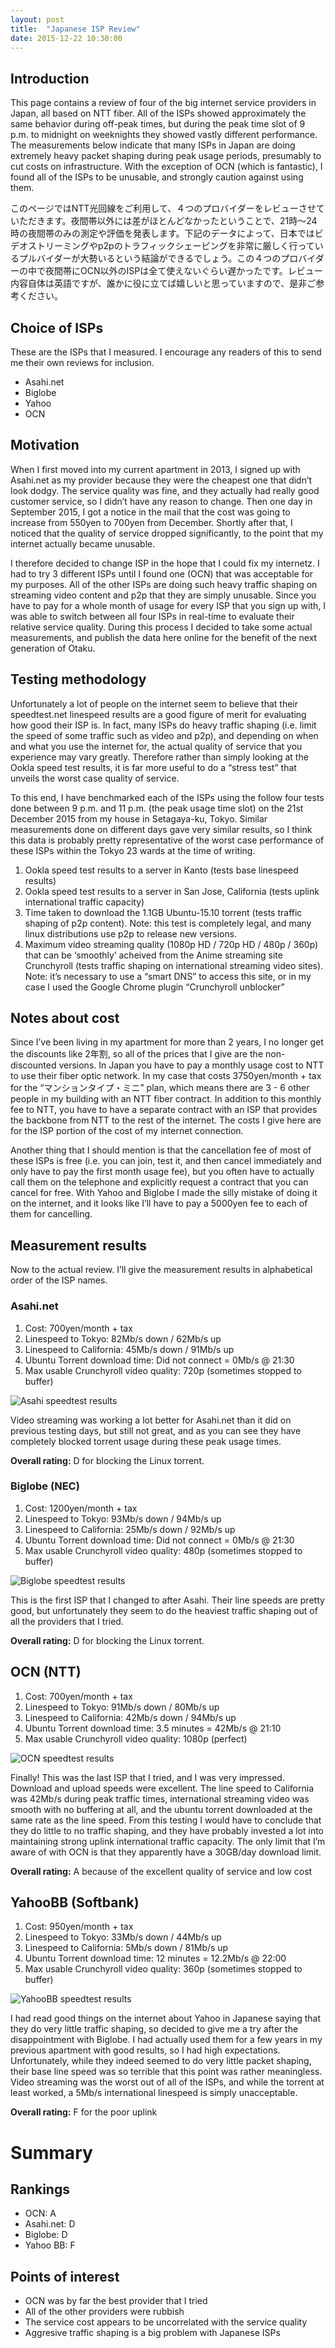 ```yaml
---
layout: post
title:  "Japanese ISP Review"
date: 2015-12-22 10:30:00
---
```


## Introduction
This page contains a review of four of the big internet service providers in Japan, all based on NTT fiber. All of the ISPs showed approximately the same behavior during off-peak times, but during the peak time slot of 9 p.m. to midnight on weeknights they showed vastly different performance. The measurements below indicate that many ISPs in Japan are doing extremely heavy packet shaping during peak usage periods, presumably to cut costs on infrastructure. With the exception of OCN (which is fantastic), I found all of the ISPs to be unusable, and strongly caution against using them.

このページではNTT光回線をご利用して、４つのプロバイダーをレビューさせていただきます。夜間帯以外には差がほとんどなかったということで、21時～24時の夜間帯のみの測定や評価を発表します。下記のデータによって、日本ではビデオストリーミングやp2pのトラフィックシェーピングを非常に厳しく行っているプルバイダーが大勢いるという結論ができるでしょう。この４つのプロバイダーの中で夜間帯にOCN以外のISPは全て使えないぐらい遅かったです。レビュー内容自体は英語ですが、誰かに役に立てば嬉しいと思っていますので、是非ご参考ください。

## Choice of ISPs
These are the ISPs that I measured. I encourage any readers of this to send me their own reviews for inclusion.

* Asahi.net
* Biglobe
* Yahoo
* OCN

## Motivation
When I first moved into my current apartment in 2013, I signed up with Asahi.net as my provider because they were the cheapest one that didn’t look dodgy. The service quality was fine, and they actually had really good customer service, so I didn’t have any reason to change. Then one day in September 2015, I got a notice in the mail that the cost was going to increase from 550yen to 700yen from December. Shortly after that, I noticed that the quality of service dropped significantly, to the point that my internet actually became unusable.

I therefore decided to change ISP in the hope that I could fix my internetz. I had to try 3 different ISPs until I found one (OCN) that was acceptable for my purposes. All of the other ISPs are doing such heavy traffic shaping on streaming video content and p2p that they are simply unusable. Since you have to pay for a whole month of usage for every ISP that you sign up with, I was able to switch between all four ISPs in real-time to evaluate their relative service quality. During this process I decided to take some actual measurements, and publish the data here online for the benefit of the next generation of Otaku.

## Testing methodology
Unfortunately a lot of people on the internet seem to believe that their speedtest.net linespeed results are a good figure of merit for evaluating how good their ISP is. In fact, many ISPs do heavy traffic shaping (i.e. limit the speed of some traffic such as video and p2p), and depending on when and what you use the internet for, the actual quality of service that you experience may vary greatly. Therefore rather than simply looking at the Ookla speed test results, it is far more useful to do a “stress test” that unveils the worst case quality of service.

To this end, I have benchmarked each of the ISPs using the follow four tests done between 9 p.m. and 11 p.m. (the peak usage time slot) on the 21st December 2015 from my house in Setagaya-ku, Tokyo. Similar measurements done on different days gave very similar results, so I think this data is probably pretty representative of the worst case performance of these ISPs within the Tokyo 23 wards at the time of writing.

1. Ookla speed test results to a server in Kanto (tests base linespeed results)
2. Ookla speed test results to a server in San Jose, California (tests uplink international traffic capacity)
3. Time taken to download the 1.1GB Ubuntu-15.10 torrent (tests traffic shaping of p2p content). Note: this test is completely legal, and many linux distributions use p2p to release new versions.
4. Maximum video streaming quality (1080p HD / 720p HD / 480p / 360p) that can be ‘smoothly’ acheived from the Anime streaming site Crunchyroll (tests traffic shaping on international streaming video sites). Note: it’s necessary to use a “smart DNS” to access this site, or in my case I used the Google Chrome plugin “Crunchyroll unblocker”


## Notes about cost
Since I’ve been living in my apartment for more than 2 years, I no longer get the discounts like 2年割, so all of the prices that I give are the non-discounted versions. In Japan you have to pay a monthly usage cost to NTT to use their fiber optic network. In my case that costs 3750yen/month + tax for the “マンションタイプ・ミニ” plan, which means there are 3 - 6 other people in my building with an NTT fiber contract. In addition to this monthly fee to NTT, you have to have a separate contract with an ISP that provides the backbone from NTT to the rest of the internet. The costs I give here are for the ISP portion of the cost of my internet connection.

Another thing that I should mention is that the cancellation fee of most of these ISPs is free (i.e. you can join, test it, and then cancel immediately and only have to pay the first month usage fee), but you often have to actually call them on the telephone and explicitly request a contract that you can cancel for free. With Yahoo and Biglobe I made the silly mistake of doing it on the internet, and it looks like I’ll have to pay a 5000yen fee to each of them for cancelling.

## Measurement results
Now to the actual review. I’ll give the measurement results in alphabetical order of the ISP names.

### Asahi.net
1. Cost: 700yen/month + tax
2. Linespeed to Tokyo: 82Mb/s down / 62Mb/s up
3. Linespeed to California: 45Mb/s down / 91Mb/s up
4. Ubuntu Torrent download time: Did not connect = 0Mb/s @ 21:30
5. Max usable Crunchyroll video quality: 720p (sometimes stopped to buffer)

![Asahi speedtest results]({{site.url}}/assets/img/isp/asahi-2140-ca.png)

Video streaming was working a lot better for Asahi.net than it did on previous testing days, but still not great, and as you can see they have completely blocked torrent usage during these peak usage times.

**Overall rating:** D for blocking the Linux torrent.

### Biglobe (NEC)
1. Cost: 1200yen/month + tax
2. Linespeed to Tokyo: 93Mb/s down / 94Mb/s up
3. Linespeed to California: 25Mb/s down / 92Mb/s up
4. Ubuntu Torrent download time: Did not connect = 0Mb/s @ 21:30
5. Max usable Crunchyroll video quality: 480p (sometimes stopped to buffer)

![Biglobe speedtest results]({{site.url}}/assets/img/isp/biglobe-2131-ca.png)


This is the first ISP that I changed to after Asahi. Their line speeds are pretty good, but unfortunately they seem to do the heaviest traffic shaping out of all the providers that I tried.

**Overall rating:** D for blocking the Linux torrent.

## OCN (NTT)
1. Cost: 700yen/month + tax
2. Linespeed to Tokyo: 91Mb/s down / 80Mb/s up
3. Linespeed to California: 42Mb/s down / 94Mb/s up
4. Ubuntu Torrent download time: 3.5 minutes = 42Mb/s @ 21:10
5. Max usable Crunchyroll video quality: 1080p (perfect)

![OCN speedtest results]({{site.url}}/assets/img/isp/ocn-2117-ca.png)


Finally! This was the last ISP that I tried, and I was very impressed. Download and upload speeds were excellent. The line speed to California was 42Mb/s during peak traffic times, international streaming video was smooth with no buffering at all, and the ubuntu torrent downloaded at the same rate as the line speed. From this testing I would have to conclude that they do little to no traffic shaping, and they have probably invested a lot into maintaining strong uplink international traffic capacity. The only limit that I’m aware of with OCN is that they apparently have a 30GB/day download limit.

**Overall rating:** A because of the excellent quality of service and low cost

## YahooBB (Softbank)
1. Cost: 950yen/month + tax
2. Linespeed to Tokyo: 33Mb/s down / 44Mb/s up
3. Linespeed to California: 5Mb/s down / 81Mb/s up
4. Ubuntu Torrent download time: 12 minutes = 12.2Mb/s @ 22:00
5. Max usable Crunchyroll video quality: 360p (sometimes stopped to buffer)

![YahooBB speedtest results]({{site.url}}/assets/img/isp/softbank-2154-ca.png)

I had read good things on the internet about Yahoo in Japanese saying that they do very little traffic shaping, so decided to give me a try after the disappointment with Biglobe. I had actually used them for a few years in my previous apartment with good results, so I had high expectations. Unfortunately, while they indeed seemed to do very little packet shaping, their base line speed was so terrible that this point was rather meaningless. Video streaming was the worst out of all of the ISPs, and while the torrent at least worked, a 5Mb/s international linespeed is simply unacceptable.

**Overall rating:** F for the poor uplink

# Summary
## Rankings
* OCN: A
* Asahi.net: D
* Biglobe: D
* Yahoo BB: F

## Points of interest
* OCN was by far the best provider that I tried
* All of the other providers were rubbish
* The service cost appears to be uncorrelated with the service quality
* Aggresive traffic shaping is a big problem with Japanese ISPs
